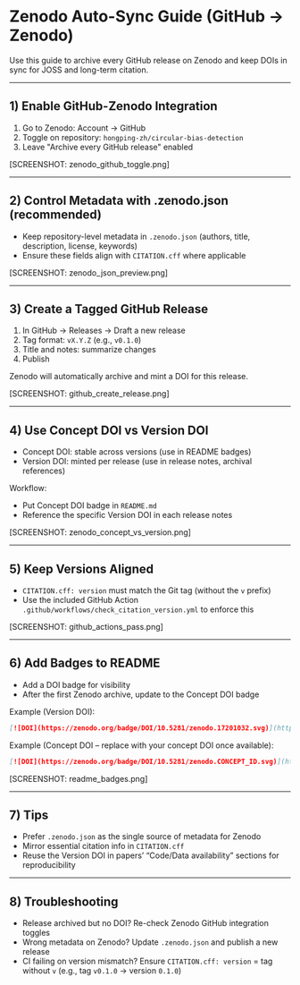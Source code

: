 # Zenodo Auto-Sync Guide (GitHub → Zenodo)

Use this guide to archive every GitHub release on Zenodo and keep DOIs in sync for JOSS and long-term citation.

---

## 1) Enable GitHub-Zenodo Integration

1. Go to Zenodo: Account → GitHub
2. Toggle on repository: `hongping-zh/circular-bias-detection`
3. Leave "Archive every GitHub release" enabled

[SCREENSHOT: zenodo_github_toggle.png]

---

## 2) Control Metadata with .zenodo.json (recommended)

- Keep repository-level metadata in `.zenodo.json` (authors, title, description, license, keywords)
- Ensure these fields align with `CITATION.cff` where applicable

[SCREENSHOT: zenodo_json_preview.png]

---

## 3) Create a Tagged GitHub Release

1. In GitHub → Releases → Draft a new release
2. Tag format: `vX.Y.Z` (e.g., `v0.1.0`)
3. Title and notes: summarize changes
4. Publish

Zenodo will automatically archive and mint a DOI for this release.

[SCREENSHOT: github_create_release.png]

---

## 4) Use Concept DOI vs Version DOI

- Concept DOI: stable across versions (use in README badges)
- Version DOI: minted per release (use in release notes, archival references)

Workflow:
- Put Concept DOI badge in `README.md`
- Reference the specific Version DOI in each release notes

[SCREENSHOT: zenodo_concept_vs_version.png]

---

## 5) Keep Versions Aligned

- `CITATION.cff: version` must match the Git tag (without the `v` prefix)
- Use the included GitHub Action `.github/workflows/check_citation_version.yml` to enforce this

[SCREENSHOT: github_actions_pass.png]

---

## 6) Add Badges to README

- Add a DOI badge for visibility
- After the first Zenodo archive, update to the Concept DOI badge

Example (Version DOI):

```markdown
[![DOI](https://zenodo.org/badge/DOI/10.5281/zenodo.17201032.svg)](https://doi.org/10.5281/zenodo.17201032)
```

Example (Concept DOI – replace with your concept DOI once available):

```markdown
[![DOI](https://zenodo.org/badge/DOI/10.5281/zenodo.CONCEPT_ID.svg)](https://doi.org/10.5281/zenodo.CONCEPT_ID)
```

[SCREENSHOT: readme_badges.png]

---

## 7) Tips

- Prefer `.zenodo.json` as the single source of metadata for Zenodo
- Mirror essential citation info in `CITATION.cff`
- Reuse the Version DOI in papers’ “Code/Data availability” sections for reproducibility

---

## 8) Troubleshooting

- Release archived but no DOI? Re-check Zenodo GitHub integration toggles
- Wrong metadata on Zenodo? Update `.zenodo.json` and publish a new release
- CI failing on version mismatch? Ensure `CITATION.cff: version` = tag without `v` (e.g., tag `v0.1.0` → version `0.1.0`)

